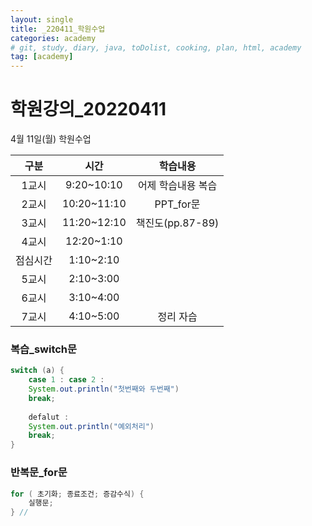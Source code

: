 ```yaml
---
layout: single
title: _220411_학원수업
categories: academy
# git, study, diary, java, toDolist, cooking, plan, html, academy
tag: [academy] 
---
```


# 학원강의_20220411

4월 11일(월) 학원수업

|구분|시간|학습내용|
|:--:|:--:|:--:| 
|1교시|9:20~10:10|어제 학습내용 복습|
|2교시|10:20~11:10|PPT_for문|
|3교시|11:20~12:10|책진도(pp.87-89)|
|4교시|12:20~1:10||
|점심시간|1:10~2:10||
|5교시|2:10~3:00||
|6교시|3:10~4:00||
|7교시|4:10~5:00|정리 자습|

### 복습_switch문
~~~java
switch (a) {
    case 1 : case 2 :
    System.out.println("첫번째와 두번째")
    break;
    
    defalut :
    System.out.println("예외처리")
    break;
}
~~~

### 반복문_for문

~~~java
for ( 초기화; 종료조건; 증감수식) {
    실행문;
} //
